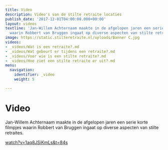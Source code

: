 ```yaml
---
title: Video
description: Video's van de stilte retraite locaties
publish_date: '2017-12-01T04:00:00.000+00:00'
layout: videos
textline: 'Jan-Willem Achternaam maakte in de afgelopen jaren een serie korte filmpjes
  waarin Robbert van Bruggen ingaat op diverse aspecten van stilte retraites. '
image: https://static.stilteretraite.nl/uploads/Banner C.jpg
videos:
- _videos/Wat is een retraite?.md
- _videos/Wat gebeurt er tijdens een retraite?.md
- _videos/Voor wie is een stilte retraite?.md
- _videos/Hoe ziet een stilte retraite er uit?.md
menu:
  navigation:
    identifier: _video
    weight: 5

---
```

# Video

Jan-Willem Achternaam maakte in de afgelopen jaren een serie korte filmpjes waarin Robbert van Bruggen ingaat op diverse aspecten van stilte retraites.   
  
[watch?v=1aq8JSiKmLs&t=84s](https://www.youtube.com/watch?v=1aq8JSiKmLs&t=84s "watch?v=1aq8JSiKmLs&t=84s")